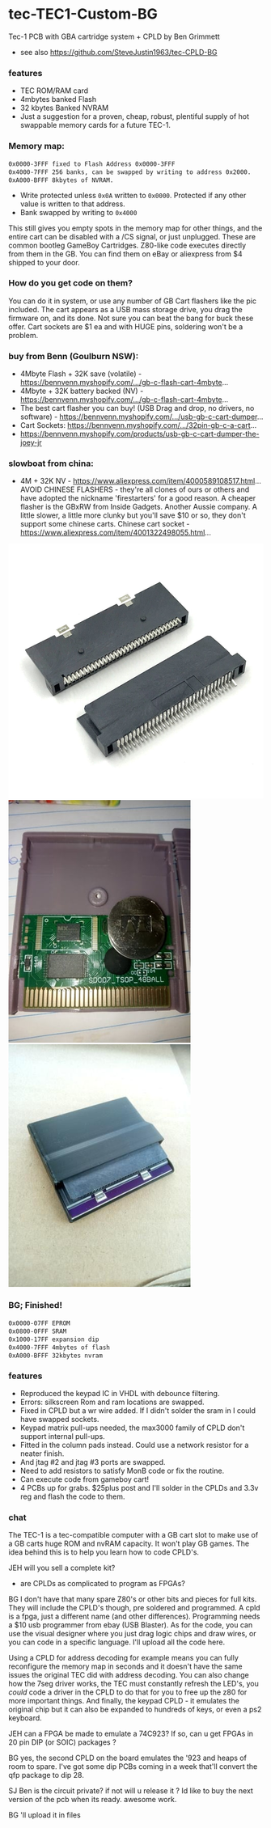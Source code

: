 # tec-TEC1-Custom-BG
Tec-1 PCB with GBA cartridge system + CPLD  by Ben Grimmett
- see also https://github.com/SteveJustin1963/tec-CPLD-BG

### features
- TEC ROM/RAM card 
- 4mbytes banked Flash
- 32 kbytes Banked NVRAM
- Just a suggestion for a proven, cheap, robust, plentiful supply of hot swappable memory cards for a future TEC-1.

### Memory map:
```
0x0000-3FFF fixed to Flash Address 0x0000-3FFF
0x4000-7FFF 256 banks, can be swapped by writing to address 0x2000.
0xA000-BFFF 8kbytes of NVRAM.
```
- Write protected unless `0x0A` written to `0x0000`. Protected if any other value is written to that address. 
- Bank swapped by writing to `0x4000`

This still gives you empty spots in the memory map for other things, and the entire cart can be disabled with a /CS signal, or just unplugged. These are common bootleg GameBoy Cartridges. Z80-like code executes directly from them in the GB. You can find them on eBay or aliexpress from $4 shipped to your door.

### How do you get code on them? 
You can do it in system, or use any number of GB Cart flashers like the pic included. The cart appears as a USB mass storage drive, you drag the firmware on, and its done. Not sure you can beat the bang for buck these offer. Cart sockets are $1 ea and with HUGE pins, soldering won't be a problem.


### buy from Benn (Goulburn NSW):
- 4Mbyte Flash + 32K save (volatile) - https://bennvenn.myshopify.com/.../gb-c-flash-cart-4mbyte...
- 4Mbyte + 32K battery backed (NV) - https://bennvenn.myshopify.com/.../gb-c-flash-cart-4mbyte...
- The best cart flasher you can buy! (USB Drag and drop, no drivers, no software) - https://bennvenn.myshopify.com/.../usb-gb-c-cart-dumper...
- Cart Sockets: https://bennvenn.myshopify.com/.../32pin-gb-c-a-cart...
- https://bennvenn.myshopify.com/products/usb-gb-c-cart-dumper-the-joey-jr


### slowboat from china:
- 4M + 32K NV - https://www.aliexpress.com/item/4000589108517.html...
AVOID CHINESE FLASHERS - they're all clones of ours or others and have adopted the nickname 'firestarters' for a good reason. A cheaper flasher is the GBxRW from Inside Gadgets. Another Aussie company. A little slower, a little more clunky but you'll save $10 or so, they don't support some chinese carts.
Chinese cart socket - https://www.aliexpress.com/item/4001322498055.html...

![](https://github.com/SteveJustin1963/tec-GBA-BG/blob/main/pics/209914165_10158192426230869_8435976014097697285_n.jpg)
![](https://github.com/SteveJustin1963/tec-GBA-BG/blob/main/pics/213513900_10158192425445869_2233389688333613634_n.jpg) 
![](https://github.com/SteveJustin1963/tec-GBA-BG/blob/main/pics/215242643_10158192425970869_399779924914846978_n.jpg)



### BG; Finished!
```
0x0000-07FF EPROM
0x0800-0FFF SRAM
0x1000-17FF expansion dip
0x4000-7FFF 4mbytes of flash
0xA000-BFFF 32kbytes nvram
```
### features
- Reproduced the keypad IC in VHDL with debounce filtering.
- Errors: silkscreen Rom and ram locations are swapped. 
- Fixed in CPLD but a wr wire added. If I didn't solder the sram in I could have swapped sockets.
- Keypad matrix pull-ups needed, the max3000 family of CPLD don't support internal pull-ups. 
- Fitted in the column pads instead. Could use a network resistor for a neater finish.
- And jtag #2 and jtag #3 ports are swapped.
- Need to add resistors to satisfy MonB code or fix the routine.
- Can execute code from gameboy cart!
- 4 PCBs up for grabs. $25plus post and I'll solder in the CPLDs and 3.3v reg and flash the code to them.  

### chat


 
The TEC-1 is a tec-compatible computer with a GB cart slot to make use of a GB carts huge ROM and nvRAM capacity. It won't play GB games. The idea behind this is to help you learn how to code CPLD's.

JEH will you sell a complete kit?
- are CPLDs as complicated to program as FPGAs?

BG I don't have that many spare Z80's or other bits and pieces for full kits. They will include the CPLD's though, pre soldered and programmed. A cpld is a fpga, just a different name (and other differences). Programming needs a $10 usb programmer from ebay (USB Blaster). As for the code, you can use the visual designer where you just drag logic chips and draw wires, or you can code in a specific language. I'll upload all the code here.

Using a CPLD for address decoding for example means you can fully reconfigure the memory map in seconds and it doesn't have the same issues the original TEC did with address decoding. You can also change how the 7seg driver works, the TEC must constantly refresh the LED's, you *could* code a driver in the CPLD to do that for you to free up the z80 for more important things. And finally, the keypad CPLD - it emulates the original chip but it can also be expanded to hundreds of keys, or even a ps2 keyboard.

JEH can a FPGA be made to emulate a 74C923? If so, can u get FPGAs in 20 pin DIP (or SOIC) packages ?

BG yes, the second CPLD on the board emulates the '923 and heaps of room to spare. I've got some dip PCBs coming in a week that'll convert the qfp package to dip 28.

SJ Ben is the circuit private? if not will u release it ? Id like to buy the next version of the pcb when its ready. awesome work.

BG 'll upload it in files
